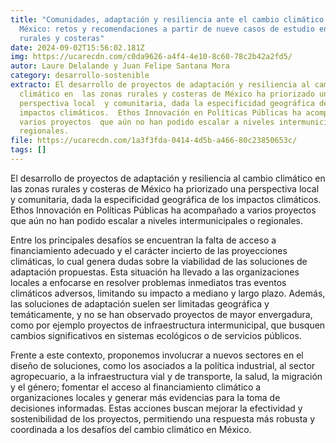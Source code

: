 ```yaml
---
title: "Comunidades, adaptación y resiliencia ante el cambio climático en
  México: retos y recomendaciones a partir de nueve casos de estudio en zonas
  rurales y costeras"
date: 2024-09-02T15:56:02.181Z
img: https://ucarecdn.com/c0da9626-a4f4-4e10-8c60-78c2b42a2fd5/
autor: Laure Delalande y Juan Felipe Santana Mora
category: desarrollo-sostenible
extracto: El desarrollo de proyectos de adaptación y resiliencia al cambio
  climático en  las zonas rurales y costeras de México ha priorizado una
  perspectiva local  y comunitaria, dada la especificidad geográfica de los
  impactos climáticos.  Ethos Innovación en Políticas Públicas ha acompañado a
  varios proyectos  que aún no han podido escalar a niveles intermunicipales o
  regionales.
file: https://ucarecdn.com/1a3f3fda-0414-4d5b-a466-80c23850653c/
tags: []
---
```

<!--StartFragment-->

El desarrollo de proyectos de adaptación y resiliencia al cambio climático en las zonas rurales y costeras de México ha priorizado una perspectiva local y comunitaria, dada la especificidad geográfica de los impactos climáticos. Ethos Innovación en Políticas Públicas ha acompañado a varios proyectos que aún no han podido escalar a niveles intermunicipales o regionales. 

Entre los principales desafíos se encuentran la falta de acceso a financiamiento adecuado y el carácter incierto de las proyecciones climáticas, lo cual genera dudas sobre la viabilidad de las soluciones de adaptación propuestas. Esta situación ha llevado a las organizaciones locales a enfocarse en resolver problemas inmediatos tras eventos climáticos adversos, limitando su impacto a mediano y largo plazo. Además, las soluciones de adaptación suelen ser limitadas geográfica y temáticamente, y no se han observado proyectos de mayor envergadura, como por ejemplo proyectos de infraestructura intermunicipal, que busquen cambios significativos en sistemas ecológicos o de servicios públicos. 

Frente a este contexto, proponemos involucrar a nuevos sectores en el diseño de soluciones, como los asociados a la política industrial, al sector agropecuario, a la infraestructura vial y de transporte, la salud, la migración y el género; fomentar el acceso al financiamiento climático a organizaciones locales y generar más evidencias para la toma de decisiones informadas. Estas acciones buscan mejorar la efectividad y sostenibilidad de los proyectos, permitiendo una respuesta más robusta y coordinada a los desafíos del cambio climático en México.

<!--EndFragment-->
